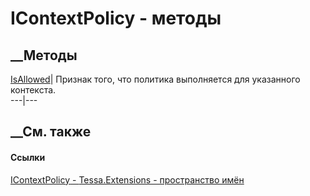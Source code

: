 # IContextPolicy<TContext> \- методы
##  __Методы
[IsAllowed](M_Tessa_Extensions_IContextPolicy_1_IsAllowed.htm)|  Признак того,
что политика выполняется для указанного контекста.  
---|---  
## __См. также
#### Ссылки
[IContextPolicy<TContext> \- ](T_Tessa_Extensions_IContextPolicy_1.htm)
[Tessa.Extensions - пространство имён](N_Tessa_Extensions.htm)

